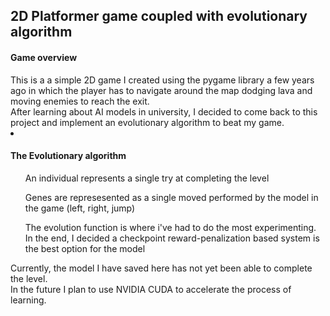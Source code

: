 <h2>2D Platformer game coupled with evolutionary algorithm</h2>

<h4>Game overview</h4>
This is a a simple 2D game I created using the pygame library a few years ago in which the player has to navigate around the map dodging lava and moving enemies to reach the exit.
<br>
After learning about AI models in university, I decided to come back to this project and implement an evolutionary algorithm to beat my game.

<li><h4>The Evolutionary algorithm</h4>
<ul>An individual represents a single try at completing the level</ul>
<ul>Genes are represesented as a single moved performed by the model in the game (left, right, jump) </ul>
  <ul>The evolution function is where i've had to do the most experimenting. In the end, I decided a checkpoint reward-penalization based system is the best option for the model</ul>
</li>

Currently, the model I have saved here has not yet been able to complete the level.
<br>
In the future I plan to use NVIDIA CUDA to accelerate the process of learning.
